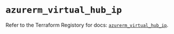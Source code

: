 # `azurerm_virtual_hub_ip`

Refer to the Terraform Registory for docs: [`azurerm_virtual_hub_ip`](https://www.terraform.io/docs/providers/azurerm/r/virtual_hub_ip).
